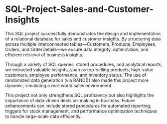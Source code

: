 # SQL-Project-Sales-and-Customer-Insights
This SQL project successfully demonstrates the design and implementation of a relational database for sales and customer insights. By structuring data across multiple interconnected tables—Customers, Products, Employees, Orders, and OrderDetails—we ensure data integrity, optimization, and efficient retrieval of business insights.

Through a variety of SQL queries, stored procedures, and analytical reports, we extracted valuable insights, such as top-selling products, high-value customers, employee performance, and inventory status. The use of randomized data generation (via RAND()) also made this project more dynamic, simulating a real-world sales environment.

This project not only strengthens SQL proficiency but also highlights the importance of data-driven decision-making in business. Future enhancements can include stored procedures for automated reporting, triggers for stock management, and performance optimization techniques to handle large-scale data efficiently.
